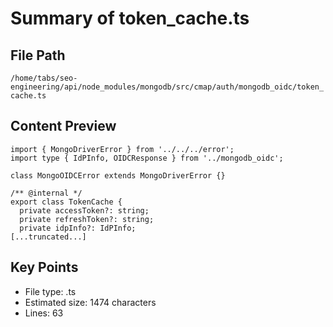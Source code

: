 # Summary of token_cache.ts
  
## File Path
`/home/tabs/seo-engineering/api/node_modules/mongodb/src/cmap/auth/mongodb_oidc/token_cache.ts`

## Content Preview
```
import { MongoDriverError } from '../../../error';
import type { IdPInfo, OIDCResponse } from '../mongodb_oidc';

class MongoOIDCError extends MongoDriverError {}

/** @internal */
export class TokenCache {
  private accessToken?: string;
  private refreshToken?: string;
  private idpInfo?: IdPInfo;
[...truncated...]
```

## Key Points
- File type: .ts
- Estimated size: 1474 characters
- Lines: 63
